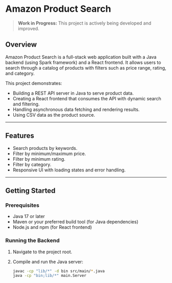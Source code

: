 # Amazon Product Search

> **Work in Progress:** This project is actively being developed and improved.

## Overview

Amazon Product Search is a full-stack web application built with a Java backend (using Spark framework) and a React frontend. It allows users to search through a catalog of products with filters such as price range, rating, and category.

This project demonstrates:

- Building a REST API server in Java to serve product data.
- Creating a React frontend that consumes the API with dynamic search and filtering.
- Handling asynchronous data fetching and rendering results.
- Using CSV data as the product source.

---

## Features

- Search products by keywords.
- Filter by minimum/maximum price.
- Filter by minimum rating.
- Filter by category.
- Responsive UI with loading states and error handling.

---

## Getting Started

### Prerequisites

- Java 17 or later
- Maven or your preferred build tool (for Java dependencies)
- Node.js and npm (for React frontend)

### Running the Backend

1. Navigate to the project root.
2. Compile and run the Java server:

   ```bash
   javac -cp "lib/*" -d bin src/main/*.java
   java -cp "bin;lib/*" main.Server
